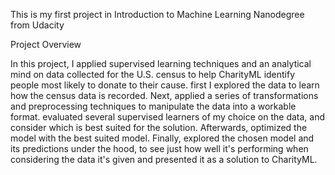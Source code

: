 This is my first project in Introduction to Machine Learning Nanodegree from Udacity

Project Overview

In this project, I applied supervised learning techniques and an analytical mind on data collected for the U.S. census to help CharityML identify people most likely to donate to their cause.
first I explored the data to learn how the census data is recorded. Next, applied a series of transformations and preprocessing techniques to manipulate the data into a workable format. evaluated several supervised learners of my choice on the data, and consider which is best suited for the solution. Afterwards, optimized the model with the best suited model.
Finally, explored the chosen model and its predictions under the hood, to see just how well it's performing when considering the data it's given
and presented it as a solution to CharityML. 
